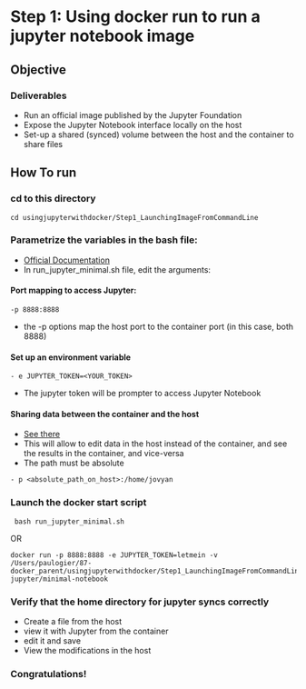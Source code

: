 # Step 1: Using docker run to run a jupyter notebook image
## Objective
### Deliverables
- Run an official image published by the Jupyter Foundation
- Expose the Jupyter Notebook interface locally on the host
- Set-up a shared (synced) volume between the host and the container to share files

## How To run
### cd to this directory

````
cd usingjupyterwithdocker/Step1_LaunchingImageFromCommandLine
````

### Parametrize the variables in the bash file:
- [Official Documentation](https://docs.docker.com/engine/reference/commandline/run/)
- In run_jupyter_minimal.sh file, edit the arguments:

#### Port mapping to access Jupyter:
````
-p 8888:8888
````

- the -p options map the host port to the container port (in this case, both 8888)

#### Set up an environment variable
````
- e JUPYTER_TOKEN=<YOUR_TOKEN>
````

- The jupyter token will be prompter to access Jupyter Notebook

#### Sharing data between the container and the host
- [See there](https://thenewstack.io/docker-basics-how-to-share-data-between-a-docker-container-and-host/)
- This will allow to edit data in the host instead of the container, and see the results in the container, and vice-versa
- The path must be absolute

````
- p <absolute_path_on_host>:/home/jovyan
````

### Launch the docker start script
````
 bash run_jupyter_minimal.sh
````

OR

````
docker run -p 8888:8888 -e JUPYTER_TOKEN=letmein -v /Users/paulogier/87-docker_parent/usingjupyterwithdocker/Step1_LaunchingImageFromCommandLine/Jupyter_Home_Folder:/home/jovyan jupyter/minimal-notebook
````

### Verify that the home directory for jupyter syncs correctly
- Create a file from the host
- view it with Jupyter from the container
- edit it and save
- View the modifications in the host

### Congratulations!
